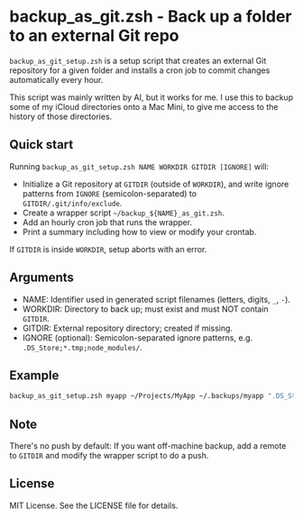 # backup_as_git.zsh - Back up a folder to an external Git repo

`backup_as_git_setup.zsh` is a setup script that creates an external Git repository for a given folder and installs a cron job to commit changes automatically every hour. 

This script was mainly written by AI, but it works for me. I use this to backup some of my iCloud directories onto a Mac Mini, to give me access to the history of those directories.

## Quick start

Running `backup_as_git_setup.zsh NAME WORKDIR GITDIR [IGNORE]` will:
- Initialize a Git repository at `GITDIR` (outside of `WORKDIR`), and write ignore patterns from `IGNORE` (semicolon-separated) to `GITDIR/.git/info/exclude`.
- Create a wrapper script `~/backup_${NAME}_as_git.zsh`.
- Add an hourly cron job that runs the wrapper.
- Print a summary including how to view or modify your crontab.

If `GITDIR` is inside `WORKDIR`, setup aborts with an error.

## Arguments

- NAME: Identifier used in generated script filenames (letters, digits, `_`, `-`).
- WORKDIR: Directory to back up; must exist and must NOT contain `GITDIR`.
- GITDIR: External repository directory; created if missing.
- IGNORE (optional): Semicolon-separated ignore patterns, e.g. `.DS_Store;*.tmp;node_modules/`.

## Example
```zsh
backup_as_git_setup.zsh myapp ~/Projects/MyApp ~/.backups/myapp ".DS_Store;*.log;node_modules/;dist/"
```

## Note

There's no push by default: If you want off-machine backup, add a remote to `GITDIR` and modify the wrapper script to do a push.

## License

MIT License. See the LICENSE file for details.
